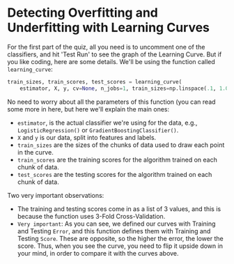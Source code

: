 # Detecting Overfitting and Underfitting with Learning Curves

For the first part of the quiz, all you need is to uncomment one of the classifiers, and hit 'Test Run' to see the graph of the Learning Curve. But if you like coding, here are some details. We'll be using the function called `learning_curve`:

```python
train_sizes, train_scores, test_scores = learning_curve(
    estimator, X, y, cv=None, n_jobs=1, train_sizes=np.linspace(.1, 1.0, num_trainings))
```

No need to worry about all the parameters of this function (you can read some more in here, but here we'll explain the main ones:

- `estimator`, is the actual classifier we're using for the data, e.g., `LogisticRegression()` or `GradientBoostingClassifier()`.
- `X` and `y` is our data, split into features and labels.
- `train_sizes` are the sizes of the chunks of data used to draw each point in the curve.
- `train_scores` are the training scores for the algorithm trained on each chunk of data.
- `test_scores` are the testing scores for the algorithm trained on each chunk of data.

Two very important observations:

* The training and testing scores come in as a list of 3 values, and this is because the function uses 3-Fold Cross-Validation.
* `Very important`: As you can see, we defined our curves with Training and Testing `Error`, and this function defines them with Training and Testing `Score`. These are opposite, so the higher the error, the lower the score. Thus, when you see the curve, you need to flip it upside down in your mind, in order to compare it with the curves above.